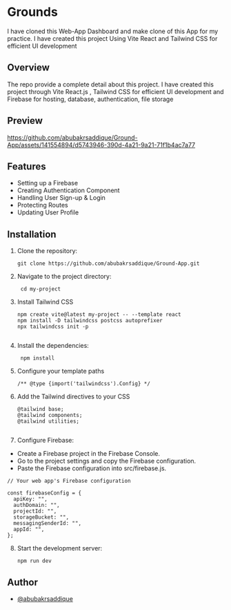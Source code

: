 # Grounds

I have cloned this Web-App Dashboard and make clone of this App for my practice.
I have created this project Using Vite React and Tailwind CSS for efficient UI development

## Overview

 The repo provide a complete detail about this project. I have created this project through Vite React.js , Tailwind CSS for efficient UI development and Firebase for hosting, database, authentication, file storage

## Preview

https://github.com/abubakrsaddique/Ground-App/assets/141554894/d5743946-390d-4a21-9a21-71f1b4ac7a77

## Features

* Setting up a Firebase
* Creating Authentication Component
* Handling User Sign-up & Login
* Protecting Routes
* Updating User Profile

## Installation
1. Clone the repository:

   ```shell
   git clone https://github.com/abubakrsaddique/Ground-App.git

2. Navigate to the project directory:

   ```shell
    cd my-project

3. Install Tailwind CSS

   ```shell
   npm create vite@latest my-project -- --template react
   npm install -D tailwindcss postcss autoprefixer
   npx tailwindcss init -p
  

4. Install the dependencies:
  
   ```shell
    npm install

5. Configure your template paths

   ```shell
   /** @type {import('tailwindcss').Config} */

6. Add the Tailwind directives to your CSS

   ```shell
   @tailwind base;
   @tailwind components;
   @tailwind utilities;
 
7. Configure Firebase:
- Create a Firebase project in the Firebase Console.
- Go to the project settings and copy the Firebase configuration.
- Paste the Firebase configuration into src/firebase.js.
```
// Your web app's Firebase configuration

const firebaseConfig = {
  apiKey: "",
  authDomain: "",
  projectId: "",
  storageBucket: "",
  messagingSenderId: "",
  appId: "",
};
```
8. Start the development server:
 
   ```shell
   npm run dev
   
## Author

* [@abubakrsaddique](https://github.com/abubakrsaddique)
